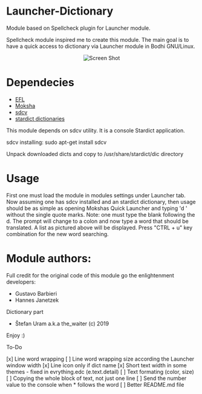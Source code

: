 # Launcher-Dictionary

Module based on Spellcheck plugin for Launcher module.

Spellcheck module inspired me to create this module. The main goal is to have a quick access to dictionary via Launcher module in Bodhi GNU/Linux.


<p align="center">
  <img src="http://www.enlightenment.org/ss/e-5c546dd0973cc5.02130478.png" alt="Screen Shot">
</p>


# Dependecies

* [EFL](https://www.enlightenment.org/download)
* [Moksha](https://github.com/JeffHoogland/moksha)
* [sdcv](https://wiki.archlinux.org/index.php/Sdcv)
* [stardict dictionaries](https://sites.google.com/site/gtonguedict/home/stardict-dictionaries)

This module depends on sdcv utility. It is a console Stardict application.

sdcv installing:
sudo apt-get install sdcv

Unpack downloaded dicts and copy to /usr/share/stardict/dic directory

# Usage

First one must load the module in modules settings under Launcher tab. Now assuming one has sdcv installed and an stardict dictionary, then usage should be as simple as opening Mokshas Quick Launcher and typing 'd ' without the single quote marks. Note: one must type the blank following the d. The prompt will change to a colon and now type a word that should be translated. A list as pictured above will be displayed.
Press "CTRL + u" key combination for the new word searching. 

# Module authors:

Full credit for the original code of this module go the enlightenment developers:
* Gustavo Barbieri
* Hannes Janetzek

Dictionary part
* Štefan Uram a.k.a the_waiter <Bodhi Linux developer> (c) 2019

Enjoy :)

To-Do

[x] Line word wrapping
[ ] Line word wrapping size according the Launcher window width
[x] Line icon only if dict name 
[x] Short text width in some themes - fixed in evrything.edc (e.text.detail)
[ ] Text formating (color, size)
[ ] Copying the whole block of text, not just one line
[ ] Send the number value to the console when * follows the word
[ ] Better README.md file

